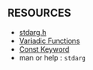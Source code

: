 ## RESOURCES

* [stdarg.h](https://en.wikipedia.org/wiki/Stdarg.h)
* [Variadic Functions](https://www.gnu.org/software/libc/manual/html_node/Variadic-Functions.html)
* [Const Keyword](https://www.youtube.com/watch?v=1W4oyuOdXv8&ab_channel=iTzAdam5X)
* man or help : `stdarg`
